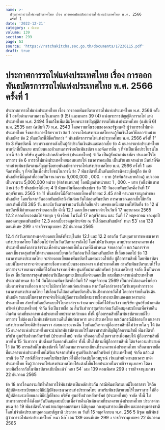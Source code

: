 ```yaml
---
name: >-
  ประกาศการรถไฟแห่งประเทศไทย เรื่อง การออกพันธบัตรการรถไฟแห่งประเทศไทย พ.ศ. 2566
  ครั้งที่ 1
date: '2022-12-21'
category: ง พิเศษ
volume: 139
section: 299
page: 53
source: 'https://ratchakitcha.soc.go.th/documents/17236115.pdf'
draft: true
---
```


# ประกาศการรถไฟแห่งประเทศไทย เรื่อง การออกพันธบัตรการรถไฟแห่งประเทศไทย พ.ศ. 2566 ครั้งที่ 1

ประกาศการรถไฟแห่งประเทศไทย เรื่อง การออกพันธบัตรการรถไฟแห่งประเทศไทย พ.ศ. 2566 ครั้งที่ 1 อาศัยอำนาจตามความในมาตรา 9 (5) และมาตรา 39 (4) แห่งพระราชบัญญัติการรถไฟ แห่งประเทศไทย พ.ศ. 2494 ซึ่งแก้ไขเพิ่มเติมโดยพระราชบัญญัติการรถไฟแห่งประเทศไทย (ฉบับที่ 6) พ.ศ. 2535 และ (ฉบับที่ 7) พ.ศ. 2543 โดยความเห็นชอบของคณะรัฐมนตรี ผู้ว่าการรถไฟแห่งประเทศไทย จึงขอประกาศให้ทราบว่า ข้อ 1 การรถไฟแห่งประเทศไทยจะกู้ยืมเงินโดยวิธีออกจำหน่ายพันธบัตร ข้อ 2 พันธบัตรนี้มีชื่อเรียกว่า “ พันธบัตรการรถไฟแห่งประเทศไทย พ.ศ. 2566 ครั้งที่ 1” ข้อ 3 พันธบัตรนี้ กระทรวงการคลังเป็นผู้ค้าประกันเงินต้นและดอกเบี้ย ข้อ 4 ธนาคารแห่งประเทศไทยทาหน้าที่เป็นนาย ทะเบียนและตัวแทนการจ่ายเงินพันธบัตร และจัดการอื่น ๆ ที่จำเป็นเพื่อประโยชน์ในการนี้ ข้อ 5 บริษัท ศูนย์รับฝากหลักทรัพย์ (ประเทศไทย) จำกัด เป็นผู้รับฝากพันธบัตร ประเภทไร้ใบตราสาร ข้อ 6 การรถไฟแห่งประเทศไทยมอบหมายให้ ธนาคารออมสิน เป็นตัวแทนจาหน่าย มีหน้าที่จัดจาหน่ายพันธบัตรตามสัญญาซื้อขายพันธบัตรการรถไฟแห่งประเทศไทย พ.ศ. 2566 ครั้งที่ 1 และจัดการอื่น ๆ ที่จำเป็นเพื่อประโยชน์ในการนี้ ข้อ 7 พันธบัตรนี้เป็นพันธบัตรชนิดระบุชื่อผู้ถือ ข้อ 8 พันธบัตรนี้มีมูลค่าที่ออกเป็นจานวนรวม 5,000,000 , 000. - บาท (ห้าพันล้านบาทถ้วน) แบ่งออกเป็นจานวน 5,000,000 หน่วย (ห้าล้านหน่วย) โดยมีมูลค่าหน่วยละ 1 , 000. - บาท (หนึ่งพันบาทถ้วน) ข้อ 9 พันธบัตรนี้มีอายุ 4 ปี นับแต่วันที่ออกพันธบัตร ข้อ 10 วันออกพันธบัตรคือวันที่ 17 พฤศจิกายน 2565 ข้อ 11 พันธบัตรนี้มีอัตราดอกเบี้ยคงที่ร้อยละ 2.45 ต่อปี คานวณจากมูลค่าของพันธบัตร โดยเริ่มจากวันออกพันธบัตรถึงวันก่อนวันไถ่ถอนพันธบัตร การคานวณดอกเบี้ยใช้หลักเกณฑ์หนึ่งปีมี 365 วัน และนับวันตามจำนวนวันที่เกิดขึ้นจริง เศษของหนึ่งสตางค์ให้ปัดทิ้ง ข้อ 12 พั นธบัตรนี้มีกำหนดการจ่ายดอกเบี้ย ดังนี้ 12.1 ดอกเบี้ยงวดแรกจ่ายในวันที่ 17 พฤษภาคม 2565 12.2 ดอกเบี้ยงวดต่อไปจ่ายทุก ๆ 6 เดือน ในวันที่ 17 พฤศจิกายน และ วันที่ 17 พฤษภาคม ของทุกปี ตลอดอายุของพันธบัตร 12.3 ดอกเบี้ยงวดสุดท้ายจ่าย ณ วันไถ่ถอนพันธบัตร ้ หนา 53 ่ เลม 139 ตอนพิเศษ 299 ง ราชกิจจานุเบกษา 22 ธันวาคม 2565

12.4 ถ้าวันครบกาหนดจ่ายดอกเบี้ยดังที่ระบุในข้อ 12.1 และ 12.2 ตรงกับ วันหยุดทาการของธนาคารแห่งประเทศไทย ให้เลื่อนไปจ่ายในวันเปิดทาการถัดไป โดยไม่นับวันหยุด ตามประกาศธนาคารแห่งประเทศไทยดังกล่าวเข้าร่วมเพื่อคำนวณดอกเบี้ยในงวดที่ถึงกำหนด จ่ายดอกเบี้ย ยกเว้นการจ่ายดอกเบี้ยงวดสุดท้ายให้คานวณดอกเบี้ยจนถึงวันก่อนวันไถ่ถอนพันธบัตร ที่เลื่อนออกไป ข้อ 13 ธนาคารแห่งประเทศไทย จะจ่ายดอกเบี้ยของพันธบัตรในแต่ละงวดให้กับ ผู้ถือกรรมสิทธิ์ โดยพันธบัตรแบบมีใบตราสารจะจ่ายตามรายชื่อทางทะเบียนของธนาคาร แห่งประเทศไทย สาหรับพันธบัตรแบบไร้ใบตราสารจะจ่ายตามรายชื่อที่ได้รับแจ้งจากบริษัท ศูนย์รับฝากหลักทรัพย์ (ประเทศไทย) จากัด ซึ่งเป็นรายชื่อ ณ สิ้นวันทาการสุดท้ายก่อนวันปิดสมุดทะเบียนเพื่อจ่ายดอกเบี้ย ตามที่ธนาคารแห่งประเทศไทยประกาศกำหนด ข้อ 14 วันไถ่ถอนพันธบัตรคือวันที่ 17 พฤศจิกายน 2569 เป็นการไถ่ถอนครั้งเดียว เต็มตามจำนวนที่ออก และจะไม่มีการไถ่ถอนก่อนกำหนด หากวันดังกล่าวตรงกับวันหยุดทำการของ ธนาคารแห่งประเทศไทย ให้เลื่อนวันไถ่ถอนพันธบัตรเป็นวันเปิดทาการถัดไป โดยการจ่ายคืนเงินต้น พันธบัต รแบบมีใบตราสารจะจ่ายให้แก่ผู้ถือกรรมสิทธิ์ตามรายชื่อทางทะเบียนของธนาคารแห่งประเทศไทย สำหรับพันธบัตรแบบไร้ใบตราสารจะจ่ายตามรายชื่อที่ได้รับแจ้งจากบริษัท ศูนย์รับฝากหลักทรัพย์ (ประเทศไทย) จำกัด ซึ่งเป็นรายชื่อ ณ สิ้นวันทำการสุดท้ายก่อนวันปิดสมุดทะเบียนเพื่อจ่ายคืนเงินต้น ตามที่ธนาคารแห่งประเทศไทยประกาศกำหนด ทั้งนี้ ผู้ถือกรรมสิทธิ์ในพันธบัตรแบบมีใบตราสาร ไม่ต้องนาใบพันธบัตรมาเวนคืนให้แก่ธนาคาร แห่งประเทศไทย ยกเว้นกรณีมีข้อสงสัย ธนาคารแห่งประเทศไทยมีสิทธิขอตรวจ สอบและขอเวนคืน ใบพันธบัตรจากผู้ถือกรรมสิทธิ์ไม่ว่ารายใด ๆ ได้ ข้อ 15 ธนาคารแห่งประเทศไทยจะนำฝากพันธบัตรแบบไร้ใบตราสารเข้าบัญชีผู้ถือกรรมสิทธิ์ พันธบัตรที่บริษัท ศูนย์รับฝากหลักทรัพย์ (ประเทศไทย) จากัด หรือออกเป็นใบตราสารเพื่อมอบให้ ผู้ถือกรรมสิทธิ์ภายใน 15 วันทาการ นับตั้งแต่วันออกพันธบัตร ทั้งนี้ เป็นไปตามที่ผู้ถือกรรมสิทธิ์ ได้แจ้งความประสงค์ไว้ ข้อ 16 กรรมสิทธิ์ในพันธบัตรนี้ ให้ถือตามการจดทะเบียนที่ธนาคารแห่งประเทศไทย หรือตามรายชื่อที่ธนาคารแห่งประเทศไทยได้รับแจ้งจากบริษัท ศูนย์รับฝากหลักทรัพย์ (ประเทศไทย) จำกัด แล้วแต่กรณี ข้อ 17 กรณีที่มีการออกใบพันธบัตร มิให้ถือว่าฉบับใดสมบูรณ์ เว้นแต่พนักงานธนาคาร แห่งประเทศไทย ซึ่งผู้ว่าการรถไฟแห่งประเทศไทยได้แต่งตั้งขึ้นโดยประกาศในราชกิจจานุเบกษา ได้ลงลายมือชื่อกากับในพันธบัตรฉบับนั้นแล้ว ้ หนา 54 ่ เลม 139 ตอนพิเศษ 299 ง ราชกิจจานุเบกษา 22 ธันวาคม 2565

ข้อ 18 การโอนกรรมสิทธิ์หรือการใช้พันธบัตรเป็นหลักประกัน กรณีพันธบัตรแบบมีใบตราสาร ให้ถือปฏิบัติตามระเบียบและพิธีปฏิบัติของธนาคารแห่งประเทศไทย สาหรับพันธบัตรแบบไร้ใบตราสาร ให้ถือปฏิบัติตามระเบียบและพิธีปฏิบัติของ บริษัท ศูนย์รับฝากหลักทรัพย์ (ประเทศไทย) จากัด ทั้งนี้ ไม่สามารถกระทำได้ตั้งแต่วันปิดสมุดทะเบียนเพื่อจ่ายคืนเงินต้นตามที่ธนาคารแห่งประเทศไทย ประกาศกาหนด ข้อ 19 พันธบัตรนี้จาหน่ายแก่บุคคลธรรมดา นิติบุคคล กองทุนสารองเลี้ยงชีพ และกองทุนต่างชาติ โดยไม่จำกัดประเภทบุคคลและสัญชาติ ประกาศ ณ วันที่ 15 พฤศจิกายน พ.ศ. 256 5 นิรุฒ มณีพันธ์ ผู้ว่าการรถไฟแห่งประเทศไทย ้ หนา 55 ่ เลม 139 ตอนพิเศษ 299 ง ราชกิจจานุเบกษา 22 ธันวาคม 2565
